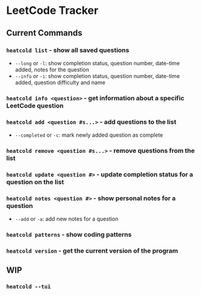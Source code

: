 # LeetCode Tracker

## Current Commands
### `heatcold list` - show all saved questions
- `--long` or `-l`: show completion status, question number, date-time added, notes for the question
- `--info` or `-i`: show completion status, question number, date-time added, question difficulty and name
### `heatcold info <question>` - get information about a specific LeetCode question
### `heatcold add <question #s...>` - add questions to the list
- `--completed` or `-c`: mark newly added question as complete
### `heatcold remove <question #s...>` - remove questions from the list
### `heatcold update <question #>` - update completion status for a question on the list
### `heatcold notes <question #>` - show personal notes for a question
- `--add` or `-a`: add new notes for a question
### `heatcold patterns` - show coding patterns
### `heatcold version` - get the current version of the program

## WIP
### `heatcold --tui`
